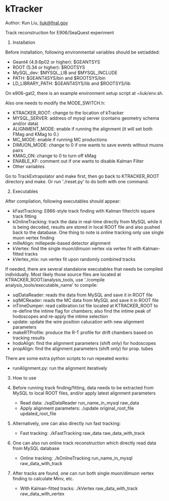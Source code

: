 kTracker
========

Author: Kun Liu, liuk@fnal.gov

Track reconstruction for E906/SeaQuest experiment

1. Installation

  Before installation, following environmental variables should be set/added:
  * Geant4 (4.9.6p02 or higher): $GEANTSYS
  * ROOT (5.34 or higher): $ROOTSYS
  * MySQL_dev: $MYSQL_LIB and $MYSQL_INCLUDE
  * PATH: $GEANT4SYS/bin and $ROOTSYS/bin
  * LD_LIBRARY_PATH: $GEANT4SYS/lib and $ROOTSYS/lib
  
  On e906-gat2, there is an example environment setup script at ~liuk/env.sh.
  
  Also one needs to modify the MODE_SWITCH.h:
  * KTRACKER_ROOT: change to the location of kTracker
  * MYSQL_SERVER: address of mysql server (contains geometry schema and/or data)
  * ALIGNMENT_MODE: enable if running the alignment (it will set both FMag and KMag to 0.)
  * MC_MODE: enable if running MC productions
  * DIMUON_MODE: change to 0 if one wants to save events without muons pairs
  * KMAG_ON: change to 0 to turn off kMag
  * ENABLE_KF: comment out if one wants to disable Kalman Filter
  * Other variables
  
  Go to TrackExtrapolator and make first, then go back to KTRACKER_ROOT directory and make. Or run './reset.py'
  to do both with one command.
  
2. Executables

  After compilation, following executables should appear:
  * kFastTracking: E866-style track finding with Kalman filter/chi square track fitting
  * kOnlineTracking: track the data in real-time directly from MySQL while it is being decoded, 
                     results are stored in local ROOT file and also pushed back to the database. 
                     One thing to note is online tracking only use single muon vertex finding
  * milleAlign: millepede-based detector alignment
  * kVertex: find the single muon/dimuon vertex via vertex fit with Kalman-fitted tracks
  * kVertex_mix: run vertex fit upon randomly combined tracks
  
  If needed, there are several standalone executables that needs be compiled individually. Most likely those
  source files are located at KTRACKER_ROOT/analysis_tools, use './compile analysis_tools/executable_name' to compile:
  * sqlDataReader: reads the data from MySQL and save it in ROOT file
  * sqlMCReader: reads the MC data from MySQL and save it in ROOT file
  * inTimeDumper: read calibration.txt file located at KTRACKER_ROOT to re-define the intime flag for chambers; also find the intime peak
                  of hodoscopes and re-apply the intime selection
  * update: update the wire position calucation with new alignment parameters
  * makeRTProfile: produce the R-T profile for drift chambers based on tracking results
  * hodoAlign: find the alignment parameters (shift only) for hodoscopes
  * propAlign: find the alignment parameters (shift only) for prop. tubes

  There are some extra python scripts to run repeated works:
  * runAlignment.py: run the alignment iteratively

3. How to use
  
  1. Before running track finding/fitting, data needs to be extracted from MySQL to local ROOT files, 
     and/or apply latest alignment parameters
     * Read data: ./sqlDataReader run_name_in_mysql raw_data
     * Apply alignment parameters: ./update original_root_file updated_root_file     
     
  2. Alternatively, one can also directly run fast tracking:
     * Fast tracking: ./kFastTracking raw_data raw_data_with_track
  
  3. One can also run online track reconstruction which directly read data from MySQL database
     * Online tracking: ./kOnlineTracking run_name_in_mysql raw_data_with_track
  
  4. After tracks are found, one can run both single muon/dimuon vertex finding to calculate Minv, etc.
     * With Kalman-fitted tracks: ./kVertex raw_data_with_track raw_data_with_vertex
